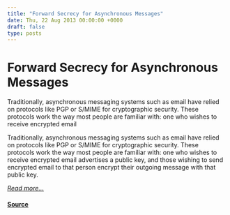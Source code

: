 ```yaml
---
title: "Forward Secrecy for Asynchronous Messages"
date: Thu, 22 Aug 2013 00:00:00 +0000
draft: false
type: posts
---
```

# Forward Secrecy for Asynchronous Messages





 Traditionally, asynchronous messaging systems such as email have relied on protocols like PGP or S/MIME for cryptographic security. These protocols work the way most people are familiar with: one who wishes to receive encrypted email

Traditionally, asynchronous messaging systems such as email have relied on protocols like PGP or S/MIME for cryptographic security. These protocols work the way most people are familiar with: one who wishes to receive encrypted email advertises a public key, and those wishing to send encrypted email to that person encrypt their outgoing message with that public key.

[_Read more..._](https://signal.org/blog/asynchronous-security/)

#### [Source](https://signal.org/blog/asynchronous-security/)

